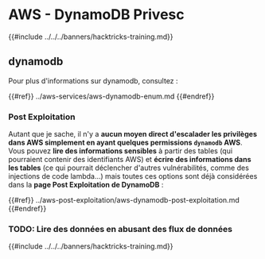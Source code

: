 # AWS - DynamoDB Privesc

{{#include ../../../banners/hacktricks-training.md}}

## dynamodb

Pour plus d'informations sur dynamodb, consultez :

{{#ref}}
../aws-services/aws-dynamodb-enum.md
{{#endref}}

### Post Exploitation

Autant que je sache, il n'y a **aucun moyen direct d'escalader les privilèges dans AWS simplement en ayant quelques permissions `dynamodb` AWS**. Vous pouvez **lire des informations sensibles** à partir des tables (qui pourraient contenir des identifiants AWS) et **écrire des informations dans les tables** (ce qui pourrait déclencher d'autres vulnérabilités, comme des injections de code lambda...) mais toutes ces options sont déjà considérées dans la **page Post Exploitation de DynamoDB** :

{{#ref}}
../aws-post-exploitation/aws-dynamodb-post-exploitation.md
{{#endref}}

### TODO: Lire des données en abusant des flux de données

{{#include ../../../banners/hacktricks-training.md}}
